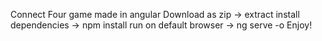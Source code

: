 Connect Four game made in angular
Download as zip -> extract
install dependencies -> npm install
run on default browser -> ng serve -o
Enjoy!
